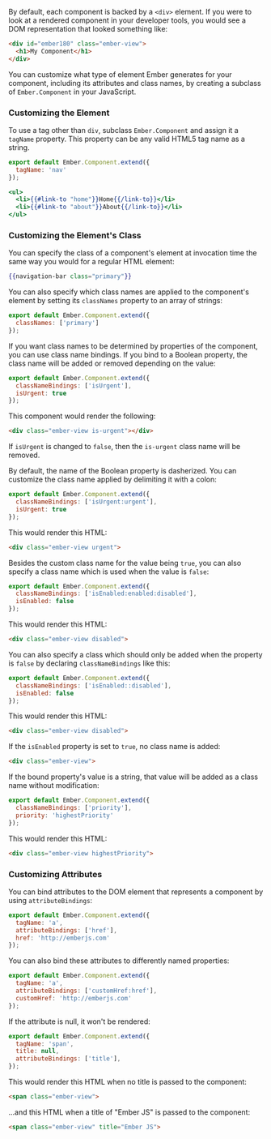 By default, each component is backed by a `<div>` element. If you were
to look at a rendered component in your developer tools, you would see
a DOM representation that looked something like:

```html
<div id="ember180" class="ember-view">
  <h1>My Component</h1>
</div>
```

You can customize what type of element Ember generates for your
component, including its attributes and class names, by creating a
subclass of `Ember.Component` in your JavaScript.

### Customizing the Element

To use a tag other than `div`, subclass `Ember.Component` and assign it
a `tagName` property. This property can be any valid HTML5 tag name as a
string.

```app/components/navigation-bar.js
export default Ember.Component.extend({
  tagName: 'nav'
});
```

```app/templates/components/navigation-bar.hbs
<ul>
  <li>{{#link-to "home"}}Home{{/link-to}}</li>
  <li>{{#link-to "about"}}About{{/link-to}}</li>
</ul>
```

### Customizing the Element's Class

You can specify the class of a component's element at invocation time the same
way you would for a regular HTML element:

```hbs
{{navigation-bar class="primary"}}
```

You can also specify which class names are applied to the component's
element by setting its `classNames` property to an array of strings:

```app/components/navigation-bar.js
export default Ember.Component.extend({
  classNames: ['primary']
});
```

If you want class names to be determined by properties of the component,
you can use class name bindings. If you bind to a Boolean property, the
class name will be added or removed depending on the value:

```app/components/todo-item.js
export default Ember.Component.extend({
  classNameBindings: ['isUrgent'],
  isUrgent: true
});
```

This component would render the following:

```html
<div class="ember-view is-urgent"></div>
```

If `isUrgent` is changed to `false`, then the `is-urgent` class name will be removed.

By default, the name of the Boolean property is dasherized. You can customize the class name
applied by delimiting it with a colon:

```app/components/todo-item.js
export default Ember.Component.extend({
  classNameBindings: ['isUrgent:urgent'],
  isUrgent: true
});
```

This would render this HTML:

```html
<div class="ember-view urgent">
```

Besides the custom class name for the value being `true`, you can also specify a class name which is used when the value is `false`:

```app/components/todo-item.js
export default Ember.Component.extend({
  classNameBindings: ['isEnabled:enabled:disabled'],
  isEnabled: false
});
```

This would render this HTML:

```html
<div class="ember-view disabled">
```

You can also specify a class which should only be added when the property is
`false` by declaring `classNameBindings` like this:

```app/components/todo-item.js
export default Ember.Component.extend({
  classNameBindings: ['isEnabled::disabled'],
  isEnabled: false
});
```

This would render this HTML:

```html
<div class="ember-view disabled">
```

If the `isEnabled` property is set to `true`, no class name is added:

```html
<div class="ember-view">
```

If the bound property's value is a string, that value will be added as a class name without
modification:

```app/components/todo-item.js
export default Ember.Component.extend({
  classNameBindings: ['priority'],
  priority: 'highestPriority'
});
```

This would render this HTML:

```html
<div class="ember-view highestPriority">
```

### Customizing Attributes

You can bind attributes to the DOM element that represents a component
by using `attributeBindings`:

```app/components/link-item.js
export default Ember.Component.extend({
  tagName: 'a',
  attributeBindings: ['href'],
  href: 'http://emberjs.com'
});
```

You can also bind these attributes to differently named properties:

```app/components/link-item.js
export default Ember.Component.extend({
  tagName: 'a',
  attributeBindings: ['customHref:href'],
  customHref: 'http://emberjs.com'
});
```

If the attribute is null, it won't be rendered:

```app/components/link-item.js
export default Ember.Component.extend({
  tagName: 'span',
  title: null,
  attributeBindings: ['title'],
});
```
This would render this HTML when no title is passed to the component:

```html
<span class="ember-view">
```

...and this HTML when a title of "Ember JS" is passed to the component:

```html
<span class="ember-view" title="Ember JS">
```
